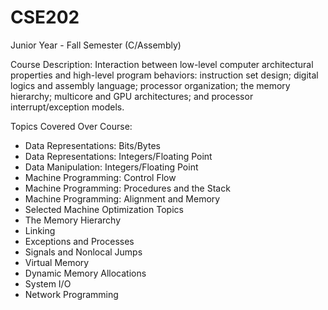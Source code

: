 # CSE202
Junior Year - Fall Semester (C/Assembly)

Course Description: Interaction between low-level computer architectural properties and high-level program behaviors: instruction set design; digital logics and assembly language; processor organization; the memory hierarchy; multicore and GPU architectures; and processor interrupt/exception models.

Topics Covered Over Course:
  -  Data Representations: Bits/Bytes
  -  Data Representations: Integers/Floating Point
  -  Data Manipulation: Integers/Floating Point
  -  Machine Programming: Control Flow
  -  Machine Programming: Procedures and the Stack
  -  Machine Programming: Alignment and Memory
  -  Selected Machine Optimization Topics
  -  The Memory Hierarchy
  -  Linking
  -  Exceptions and Processes
  -  Signals and Nonlocal Jumps
  -  Virtual Memory
  -  Dynamic Memory Allocations
  -  System I/O
  -  Network Programming
